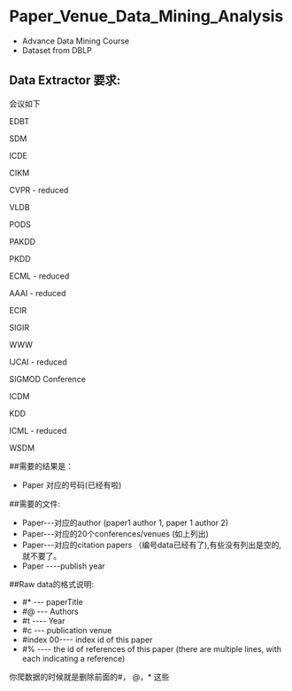 # Paper_Venue_Data_Mining_Analysis
- Advance Data Mining Course
- Dataset from DBLP

## Data Extractor 要求:
会议如下

EDBT

SDM

ICDE

CIKM

CVPR - reduced

VLDB

PODS

PAKDD

PKDD

ECML - reduced

AAAI - reduced

ECIR

SIGIR

WWW

IJCAI - reduced

SIGMOD Conference

ICDM

KDD

ICML - reduced

WSDM

##需要的结果是：

- Paper 对应的号码(已经有啦)


##需要的文件:
- Paper---对应的author  (paper1 author 1, paper 1  author 2)
- Paper---对应的20个conferences/venues (如上列出)
- Paper---对应的citation papers （编号data已经有了),有些没有列出是空的,就不要了。
- Paper ----publish year

##Raw data的格式说明:
- #* --- paperTitle
- #@ --- Authors
- #t ---- Year
- #c  --- publication venue
- #index 00---- index id of this paper
- #% ---- the id of references of this paper (there are multiple lines, with each indicating a reference)

你爬数据的时候就是删除前面的#， @，* 这些
